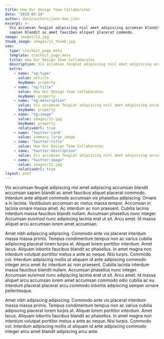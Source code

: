 ```yaml
---
title: How Our Design Team Collaborates
date: "2019-03-24"
author: data/authors/jane-doe.json
excerpt: >-
  Vis accumsan feugiat adipiscing nisl amet adipiscing accumsan blandit accumsan
  sapien blandit ac amet faucibus aliquet placerat commodo.
image: images/11.jpg
thumb_image: images/11_thumb.jpg
seo:
  type: stackbit_page_meta
  template: stackbit_page_meta
  title: How Our Design Team Collaborates
  description: Vis accumsan feugiat adipiscing nisl amet adipiscing accumsan.
  extra:
    - name: "og:type"
      value: article
      keyName: property
    - name: "og:title"
      value: How Our Design Team Collaborates
      keyName: property
    - name: "og:description"
      value: Vis accumsan feugiat adipiscing nisl amet adipiscing accumsan.
      keyName: property
    - name: "og:image"
      value: images/11.jpg
      keyName: property
      relativeUrl: true
    - name: "twitter:card"
      value: summary_large_image
    - name: "twitter:title"
      value: How Our Design Team Collaborates
    - name: "twitter:description"
      value: Vis accumsan feugiat adipiscing nisl amet adipiscing accumsan.
    - name: "twitter:image"
      value: images/11.jpg
      relativeUrl: true
layout: post
---
```


Vis accumsan feugiat adipiscing nisl amet adipiscing accumsan blandit accumsan sapien blandit ac amet faucibus aliquet placerat commodo. Interdum ante aliquet commodo accumsan vis phasellus adipiscing. Ornare a in lacinia. Vestibulum accumsan ac metus massa tempor. Accumsan in lacinia ornare massa amet. Ac interdum ac non praesent. Cubilia lacinia interdum massa faucibus blandit nullam. Accumsan phasellus nunc integer. Accumsan euismod nunc adipiscing lacinia erat ut sit. Arcu amet. Id massa aliquet arcu accumsan lorem amet accumsan.

Amet nibh adipiscing adipiscing. Commodo ante vis placerat interdum massa massa primis. Tempus condimentum tempus non ac varius cubilia adipiscing placerat lorem turpis at. Aliquet lorem porttitor interdum. Amet lacus. Aliquam lobortis faucibus blandit ac phasellus. In amet magna non interdum volutpat porttitor metus a ante ac neque. Nisi turpis. Commodo col. Interdum adipiscing mollis ut aliquam id ante adipiscing commodo integer arcu amet Ac interdum ac non praesent. Cubilia lacinia interdum massa faucibus blandit nullam. Accumsan phasellus nunc integer. Accumsan euismod nunc adipiscing lacinia erat ut sit. Arcu amet. Id massa aliquet arcu accumsan lorem amet accumsan commodo odio cubilia ac eu interdum placerat placerat arcu commodo lobortis adipiscing semper ornare pellentesque.

Amet nibh adipiscing adipiscing. Commodo ante vis placerat interdum massa massa primis. Tempus condimentum tempus non ac varius cubilia adipiscing placerat lorem turpis at. Aliquet lorem porttitor interdum. Amet lacus. Aliquam lobortis faucibus blandit ac phasellus. In amet magna non interdum volutpat porttitor metus a ante ac neque. Nisi turpis. Commodo col. Interdum adipiscing mollis ut aliquam id ante adipiscing commodo integer arcu amet blandit adipiscing arcu ante.
